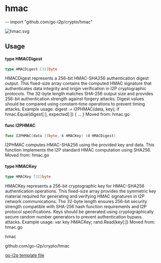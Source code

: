 # hmac
--
    import "github.com/go-i2p/crypto/hmac"

![hmac.svg](hmac.svg)



## Usage

#### type HMACDigest

```go
type HMACDigest [32]byte
```

HMACDigest represents a 256-bit HMAC-SHA256 authentication digest output. This
fixed-size array contains the computed HMAC signature that authenticates data
integrity and origin verification in I2P cryptographic protocols. The 32-byte
length matches SHA-256 output size and provides 256-bit authentication strength
against forgery attacks. Digest values should be compared using constant-time
operations to prevent timing attacks. Example usage: digest := I2PHMAC(data,
key); if hmac.Equal(digest[:], expected[:]) { ... } Moved from: hmac.go

#### func  I2PHMAC

```go
func I2PHMAC(data []byte, k HMACKey) (d HMACDigest)
```
I2PHMAC computes HMAC-SHA256 using the provided key and data. This function
implements the I2P standard HMAC computation using SHA256. Moved from: hmac.go

#### type HMACKey

```go
type HMACKey [32]byte
```

HMACKey represents a 256-bit cryptographic key for HMAC-SHA256 authentication
operations. This fixed-size array provides the symmetric key material required
for generating and verifying HMAC signatures in I2P network communications. The
32-byte length ensures 256-bit security strength compatible with SHA-256 hash
function requirements and I2P protocol specifications. Keys should be generated
using cryptographically secure random number generators to prevent
authentication bypass attacks. Example usage: var key HMACKey; rand.Read(key[:])
Moved from: hmac.go



hmac 

github.com/go-i2p/crypto/hmac

[go-i2p template file](/template.md)
